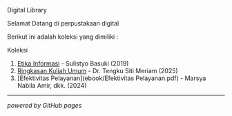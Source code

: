 Digital Library

Selamat Datang di perpustakaan digital

Berikut ini adalah koleksi yang dimiliki :

Koleksi
1. [Etika Informasi](ebook/garuda2590562.pdf) - Sulistyo Basuki (2019)
2. [Ringkasan Kuliah Umum](ebook/Rinnkasan.pdf) - Dr. Tengku Siti Meriam (2025)
3. [Efektivitas Pelayanan](ebook/Efektivitas Pelayanan.pdf) - Marsya Nabila Amir, dkk. (2024)
---

*powered by GitHub pages*
